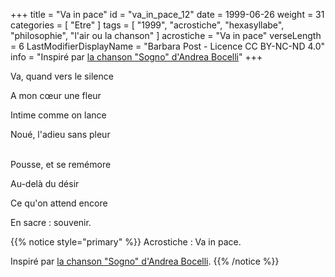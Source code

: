 +++
title = "Va in pace"
id = "va_in_pace_12"
date = 1999-06-26
weight = 31
categories = [ "Etre" ]
tags = [
  "1999",
  "acrostiche",
  "hexasyllabe",
  "philosophie",
  "l'air ou la chanson"
]
acrostiche = "Va in pace"
verseLength = 6
LastModifierDisplayName = "Barbara Post - Licence CC BY-NC-ND 4.0"
info = "Inspiré par [la chanson \"Sogno\" d'Andrea Bocelli](https://www.youtube.com/watch?v=4KCxfu9q8_g)"
+++

Va, quand vers le silence

A mon cœur une fleur

Intime comme on lance

Noué, l'adieu sans pleur

 \
Pousse, et se remémore

Au-delà du désir

Ce qu'on attend encore

En sacre : souvenir.

{{% notice style="primary" %}}
Acrostiche : Va in pace.

Inspiré par [la chanson "Sogno" d'Andrea Bocelli](https://www.youtube.com/watch?v=4KCxfu9q8_g).
{{% /notice %}}
